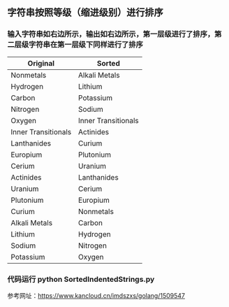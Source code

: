 ## 字符串按照等级（缩进级别）进行排序
### 输入字符串如右边所示，输出如右边所示，第一层级进行了排序，第二层级字符串在第一层级下同样进行了排序
|     Original      |       Sorted      |
|-------------------|-------------------|
|Nonmetals          |Alkali Metals      |
|    Hydrogen       |    Lithium        |
|    Carbon         |    Potassium      |
|    Nitrogen       |    Sodium         |
|    Oxygen         |Inner Transitionals|
|Inner Transitionals|    Actinides      |
|    Lanthanides    |        Curium     |
|        Europium   |        Plutonium  |
|        Cerium     |        Uranium    |
|    Actinides      |    Lanthanides    |
|        Uranium    |        Cerium     |
|        Plutonium  |        Europium   |
|        Curium     |Nonmetals          |
|Alkali Metals      |    Carbon         |
|    Lithium        |    Hydrogen       |
|    Sodium         |    Nitrogen       |
|    Potassium      |    Oxygen         |

### 代码运行 python SortedIndentedStrings.py 

参考网址：https://www.kancloud.cn/imdszxs/golang/1509547